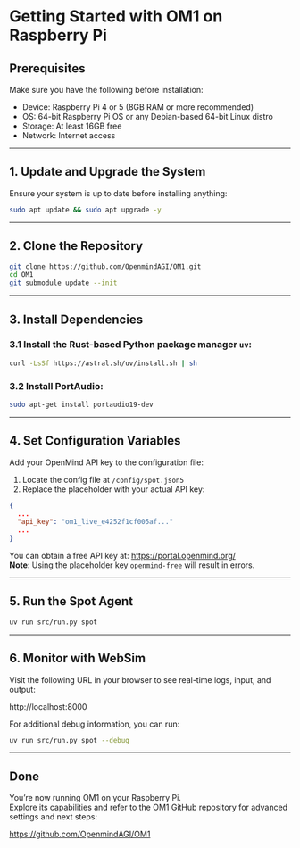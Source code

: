 # Getting Started with OM1 on Raspberry Pi

## Prerequisites

Make sure you have the following before installation:

- Device: Raspberry Pi 4 or 5 (8GB RAM or more recommended)
- OS: 64-bit Raspberry Pi OS or any Debian-based 64-bit Linux distro
- Storage: At least 16GB free
- Network: Internet access

---

## 1. Update and Upgrade the System

Ensure your system is up to date before installing anything:

```bash
sudo apt update && sudo apt upgrade -y
```

---

## 2. Clone the Repository

```bash
git clone https://github.com/OpenmindAGI/OM1.git
cd OM1
git submodule update --init
```

---

## 3. Install Dependencies

### 3.1 Install the Rust-based Python package manager `uv`:

```bash
curl -LsSf https://astral.sh/uv/install.sh | sh
```

### 3.2 Install PortAudio:

```bash
sudo apt-get install portaudio19-dev
```

---

## 4. Set Configuration Variables

Add your OpenMind API key to the configuration file:

1. Locate the config file at `/config/spot.json5`
2. Replace the placeholder with your actual API key:

```json
{
  ...
  "api_key": "om1_live_e4252f1cf005af..."
  ...
}
```

You can obtain a free API key at: https://portal.openmind.org/  
**Note**: Using the placeholder key `openmind-free` will result in errors.

---

## 5. Run the Spot Agent

```bash
uv run src/run.py spot
```

---

## 6. Monitor with WebSim

Visit the following URL in your browser to see real-time logs, input, and output:

http://localhost:8000

For additional debug information, you can run:

```bash
uv run src/run.py spot --debug
```

---

## Done

You’re now running OM1 on your Raspberry Pi.  
Explore its capabilities and refer to the OM1 GitHub repository for advanced settings and next steps:

https://github.com/OpenmindAGI/OM1